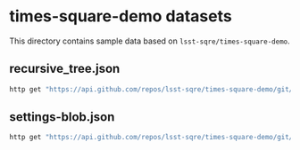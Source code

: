 # times-square-demo datasets

This directory contains sample data based on `lsst-sqre/times-square-demo`.

## recursive_tree.json

```sh
http get "https://api.github.com/repos/lsst-sqre/times-square-demo/git/trees/aa0e977e257bd7d9d9d3f520b18b22bd3d9c6e49?recursive=1" "Accept:application/vnd.github.v3+json" --download -o tests/data/times-square-demo/recursive_tree.json
```

## settings-blob.json

```sh
http get "https://api.github.com/repos/lsst-sqre/times-square-demo/git/blobs/63d0403fb3e4c626105a886712f5a4505ce5f32a" "Accept:application/vnd.github.v3+json" --download -o tests/data/times-square-demo/settings-blob.json
```
